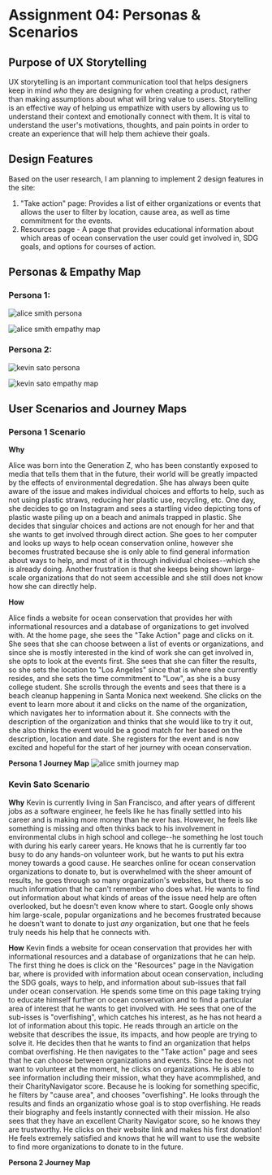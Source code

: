 # Assignment 04: Personas & Scenarios
## Purpose of UX Storytelling
UX storytelling is an important communication tool that helps designers keep in mind _who_ they are designing for when creating a product, rather than making assumptions about what will bring value to users. Storytelling is an effective way of helping us empathize with users by allowing us to understand their context and emotionally connect with them. It is vital to understand the user's motivations, thoughts, and pain points in order to create an experience that will help them achieve their goals.

## Design Features
Based on the user research, I am planning to implement 2 design features in the site:
1. "Take action" page: Provides a list of either organizations or events that allows the user to filter by location, cause area, as well as time commitment for the events.
2. Resources page - A page that provides educational information about which areas of ocean conservation the user could get involved in, SDG goals, and options for courses of action.

## Personas & Empathy Map

### Persona 1: 
![alice smith persona](https://user-images.githubusercontent.com/114601961/198000361-3b382043-3e8d-4959-b1d5-6d2258bd96c7.png)

![alice smith empathy map](https://user-images.githubusercontent.com/114601961/198000394-5fdb14c2-f446-4ade-b6cc-625a955adafd.png)

### Persona 2: 
![kevin sato persona](https://user-images.githubusercontent.com/114601961/198008864-0ef94150-82e9-4d28-9767-885cf88dbf10.png)

![kevin sato empathy map](https://user-images.githubusercontent.com/114601961/198000425-1709652c-1b55-4807-a85e-876edbce44a2.png)

## User Scenarios and Journey Maps

### Persona 1 Scenario
**Why**

Alice was born into the Generation Z, who has been constantly exposed to media that tells them that in the future, their world will be greatly impacted by the effects of environmental degredation. She has always been quite aware of the issue and makes individual choices and efforts to help, such as not using plastic straws, reducing her plastic use, recycling, etc. One day, she decides to go on Instagram and sees a startling video depicting tons of plastic waste piling up on a beach and animals trapped in plastic. She decides that singular choices and actions are not enough for her and that she wants to get involved through direct action. She goes to her computer and looks up ways to help ocean conservation online, however she becomes frustrated because she is only able to find general information about ways to help, and most of it is through individual choises--which she is already doing. Another frustration is that she keeps being shown large-scale organizations that do not seem accessible and she still does not know how she can directly help.

**How**

Alice finds a website for ocean conservation that provides her with informational resources and a database of organizations to get involved with. At the home page, she sees the "Take Action" page and clicks on it. She sees that she can choose between a list of events or organizations, and since she is mostly interested in the kind of work she can get involved in, she opts to look at the events first. She sees that she can filter the results, so she sets the location to "Los Angeles" since that is where she currently resides, and she sets the time commitment to "Low", as she is a busy college student. She scrolls through the events and sees that there is a beach cleanup happening in Santa Monica next weekend. She clicks on the event to learn more about it and clicks on the name of the organization, which navigates her to information about it. She connects with the description of the organization and thinks that she would like to try it out, she also thinks the event would be a good match for her based on the description, location and date. She registers for the event and is now excited and hopeful for the start of her journey with ocean conservation.

**Persona 1 Journey Map**
![alice smith journey map](https://user-images.githubusercontent.com/114601961/198008017-8925f2c8-3356-4612-b32c-112d3dc72016.png)

### Kevin Sato Scenario
**Why** 
Kevin is currently living in San Francisco, and after years of different jobs as a software engineer, he feels like he has finally settled into his career and is making more money than he ever has. However, he feels like something is missing and often thinks back to his involvement in environmental clubs in high school and college--he something he lost touch with during his early career years. He knows that he is currently far too busy to do any hands-on volunteer work, but he wants to put his extra money towards a good cause. He searches online for ocean conservation organizations to donate to, but is overwhelmed with the sheer amount of results, he goes through so many organization's websites, but there is so much information that he can't remember who does what. He wants to find out information about what kinds of areas of the issue need help are often overlooked, but he doesn't even know where to start. Google only shows him large-scale, popular organizations and he becomes frustrated because he doesn't want to donate to just _any_ organization, but one that he feels truly needs his help that he connects with.

**How**
Kevin finds a website for ocean conservation that provides her with informational resources and a database of organizations that he can help. The first thing he does is click on the "Resources" page in the Navigation bar, where is provided with information about ocean conservation, including the SDG goals, ways to help, and information about sub-issues that fall under ocean conservation. He spends some time on this page taking trying to educate himself further on ocean conservation and to find a particular area of interest that he wants to get involved with. He sees that one of the sub-isses is "overfishing", which catches his interest, as he has not heard a lot of information about this topic. He reads through an article on the website that describes the issue, its impacts, and how people are trying to solve it. He decides then that he wants to find an organization that helps combat overfishing. He then navigates to the "Take action" page and sees that he can choose between organizations and events. Since he does not want to volunteer at the moment, he clicks on organizations. He is able to see information including their mission, what they have acommplished, and their CharityNavigator score. Because he is looking for something specific, he filters by "cause area", and chooses "overfishing". He looks through the results and finds an organizatio whose goal is to stop overfishing. He reads their biography and feels instantly connected with their mission. He also sees that they have an excellent Charity Navigator score, so he knows they are trustworthy. He clicks on their website link and makes his first donation! He feels extremely satisfied and knows that he will want to use the website to find more organizations to donate to in the future.

**Persona 2 Journey Map**

